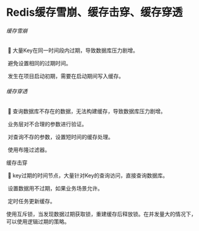 # Redis缓存雪崩、缓存击穿、缓存穿透

###### 缓存雪崩

​	👀 大量Key在同一时间段内过期，导致数据库压力剧增。

​	避免设置相同的过期时间。

​	发生在项目启动初期，需要在启动期间写入缓存。

###### 缓存穿透

​	👀 查询数据库不存在的数据，无法构建缓存，导致数据库压力剧增。

​	业务层对不合理的参数进行验证。

​	对查询不存的参数，设置短时间的缓存处理。

​	使用布隆过滤器。

缓存击穿

​	👀 key过期的时间节点，大量针对Key的查询访问，直接查询数据库。

​	设置数据用不过期，如果业务场景允许。

​	定时任务更新缓存。

​	使用互斥锁，当发现数据过期获取锁，重建缓存后释放锁。在并发量大的情况下，可以使用逻辑过期的策略。

​	

​	

​	